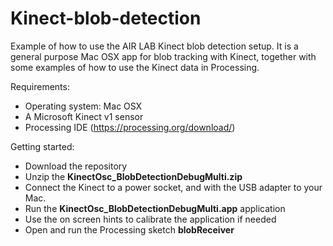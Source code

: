 # Kinect-blob-detection
Example of how to use the AIR LAB Kinect blob detection setup. It is a general purpose Mac OSX app for blob tracking with Kinect, together with some examples of how to use the Kinect data in Processing.

Requirements:
- Operating system: Mac OSX
- A Microsoft Kinect v1 sensor
- Processing IDE (https://processing.org/download/)

Getting started:
- Download the repository
- Unzip the <b>KinectOsc_BlobDetectionDebugMulti.zip</b>
- Connect the Kinect to a power socket, and with the USB adapter to your Mac.
- Run the <b>KinectOsc_BlobDetectionDebugMulti.app</b> application
- Use the on screen hints to calibrate the application if needed 
- Open and run the Processing sketch <b>blobReceiver</b>
